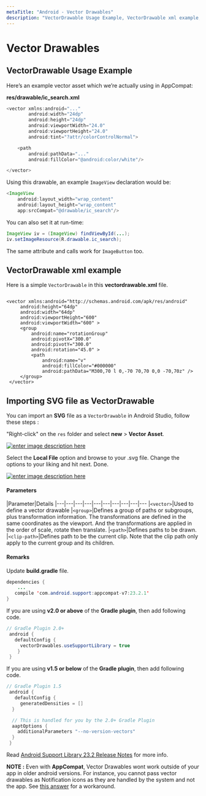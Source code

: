 ```yaml
---
metaTitle: "Android - Vector Drawables"
description: "VectorDrawable Usage Example, VectorDrawable xml example, Importing SVG file as VectorDrawable"
---
```


# Vector Drawables




## VectorDrawable Usage Example


Here’s an example vector asset which we’re actually using in AppCompat:

**res/drawable/ic_search.xml**

```java
<vector xmlns:android="..."
        android:width="24dp"
        android:height="24dp"
        android:viewportWidth="24.0"
        android:viewportHeight="24.0"
        android:tint="?attr/colorControlNormal">

    <path
        android:pathData="..."
        android:fillColor="@android:color/white"/>

</vector>

```

Using this drawable, an example `ImageView` declaration would be:

```java
<ImageView
    android:layout_width="wrap_content"
    android:layout_height="wrap_content"
    app:srcCompat="@drawable/ic_search"/>

```

You can also set it at run-time:

```java
ImageView iv = (ImageView) findViewById(...);
iv.setImageResource(R.drawable.ic_search);

```

The same attribute and calls work for `ImageButton` too.



## VectorDrawable xml example


Here is a simple `VectorDrawable` in this **vectordrawable.xml** file.

```

<vector xmlns:android="http://schemas.android.com/apk/res/android"
     android:height="64dp"
     android:width="64dp"
     android:viewportHeight="600"
     android:viewportWidth="600" >
     <group
         android:name="rotationGroup"
         android:pivotX="300.0"
         android:pivotY="300.0"
         android:rotation="45.0" >
         <path
             android:name="v"
             android:fillColor="#000000"
             android:pathData="M300,70 l 0,-70 70,70 0,0 -70,70z" />
     </group>
 </vector>

```



## Importing SVG file as VectorDrawable


You can import an **SVG** file as a `VectorDrawable` in Android Studio, follow these steps :

"Right-click" on the `res` folder and select **new** > **Vector Asset**.

[<img src="https://i.stack.imgur.com/5eQyy.png" alt="enter image description here" />](https://i.stack.imgur.com/5eQyy.png)

Select the **Local File** option and browse to your .svg file. Change the options to your liking and hit next. Done.

[<img src="https://i.stack.imgur.com/zCsJ9.png" alt="enter image description here" />](https://i.stack.imgur.com/zCsJ9.png)



#### Parameters


|Parameter|Details
|---|---|---|---|---|---|---|---|---|---
|`<vector>`|Used to define a vector drawable
|`<group>`|Defines a group of paths or subgroups, plus transformation information. The transformations are defined in the same coordinates as the viewport. And the transformations are applied in the order of scale, rotate then translate.
|`<path>`|Defines paths to be drawn.
|`<clip-path>`|Defines path to be the current clip. Note that the clip path only apply to the current group and its children.



#### Remarks


Update **build.gradle** file.

```java
dependencies {
    ...
   compile 'com.android.support:appcompat-v7:23.2.1'
}

```

If you are using **v2.0 or above** of the **Gradle plugin**, then add following code.

```java
// Gradle Plugin 2.0+  
 android {  
   defaultConfig {  
     vectorDrawables.useSupportLibrary = true  
    }  
 }

```

If you are using **v1.5 or below** of the **Gradle plugin**, then add following code.

```java
// Gradle Plugin 1.5  
 android {  
   defaultConfig {  
     generatedDensities = []  
  }  

  // This is handled for you by the 2.0+ Gradle Plugin  
  aaptOptions {  
    additionalParameters "--no-version-vectors"  
  }  
 }

```

Read [Android Support Library 23.2 Release Notes](https://android-developers.googleblog.com/2016/02/android-support-library-232.html) for more info.

**NOTE :** Even with **AppCompat**, Vector Drawables wont work outside of your app in older android versions. For instance, you cannot pass vector drawables as Notification icons as they are handled by the system and not the app. See [this answer](http://stackoverflow.com/a/37334176/3894781) for a workaround.

